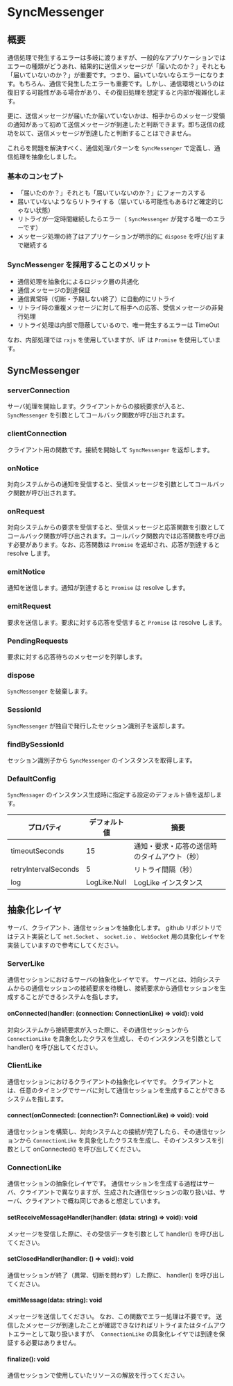 # SyncMessenger

## 概要

通信処理で発生するエラーは多岐に渡りますが、一般的なアプリケーションではエラーの種類がどうあれ、結果的に送信メッセージが「届いたのか？」それとも「届いていないのか？」が重要です。つまり、届いていないならエラーになります。もちろん、通信で発生したエラーも重要です。しかし、通信環境というのは復旧する可能性がある場合があり、その復旧処理を想定すると内部が複雑化します。

更に、送信メッセージが届いたか届いていないかは、相手からのメッセージ受領の通知があって初めて送信メッセージが到達したと判断できます。即ち送信の成功を以て、送信メッセージが到達したと判断することはできません。

これらを問題を解決すべく、通信処理パターンを `SyncMessenger` で定義し、通信処理を抽象化しました。

### 基本のコンセプト

- 「届いたのか？」それとも「届いていないのか？」にフォーカスする
- 届いていないようならリトライする（届いている可能性もあるけど確定的じゃない状態）
- リトライが一定時間継続したらエラー（ `SyncMessenger` が発する唯一のエラーです）
- メッセージ処理の終了はアプリケーションが明示的に `dispose` を呼び出すまで継続する

### SyncMessenger を採用することのメリット

- 通信処理を抽象化によるロジック層の共通化
- 通信メッセージの到達保証
- 通信異常時（切断・予期しない終了）に自動的にリトライ
- リトライ時の重複メッセージに対して相手への応答、受信メッセージの非発行処理
- リトライ処理は内部で隠蔽しているので、唯一発生するエラーは TimeOut

なお、内部処理では `rxjs` を使用していますが、I/F は `Promise` を使用しています。

## SyncMessenger

### serverConnection

サーバ処理を開始します。クライアントからの接続要求が入ると、 `SyncMessenger` を引数としてコールバック関数が呼び出されます。

### clientConnection

クライアント用の関数です。接続を開始して `SyncMessenger` を返却します。

### onNotice

対向システムからの通知を受信すると、受信メッセージを引数としてコールバック関数が呼び出されます。

### onRequest

対向システムからの要求を受信すると、受信メッセージと応答関数を引数としてコールバック関数が呼び出されます。コールバック関数内では応答関数を呼び出す必要があります。なお、応答関数は `Promise` を返却され、応答が到達すると resolve します。

### emitNotice

通知を送信します。通知が到達すると `Promise` は resolve します。

### emitRequest

要求を送信します。要求に対する応答を受信すると `Promise` は resolve します。

### PendingRequests

要求に対する応答待ちのメッセージを列挙します。

### dispose

`SyncMessenger` を破棄します。

### SessionId

`SyncMessenger` が独自で発行したセッション識別子を返却します。

### findBySessionId

セッション識別子から `SyncMessenger` のインスタンスを取得します。

### DefaultConfig

`SyncMessager` のインスタンス生成時に指定する設定のデフォルト値を返却します。

| プロパティ           | デフォルト値 | 摘要                                         |
| -------------------- | ------------ | -------------------------------------------- |
| timeoutSeconds       | 15           | 通知・要求・応答の送信時のタイムアウト（秒） |
| retryIntervalSeconds | 5            | リトライ間隔（秒）                           |
| log                  | LogLike.Null | LogLike インスタンス                         |

## 抽象化レイヤ

サーバ、クライアント、通信セッションを抽象化します。
github リポジトリではテスト実装として `net.Socket` 、 `socket.io` 、 `WebSocket` 用の具象化レイヤを実装していますので参考にしてください。

### ServerLike

通信セッションにおけるサーバの抽象化レイヤです。
サーバとは、対向システムからの通信セッションの接続要求を待機し、接続要求から通信セッションを生成することができるシステムを指します。

#### onConnected(handler: (connection: ConnectionLike) => void): void

対向システムから接続要求が入った際に、その通信セッションから `ConnectionLike` を具象化したクラスを生成し、そのインスタンスを引数として handler() を呼び出してください。

### ClientLike

通信セッションにおけるクライアントの抽象化レイヤです。
クライアントとは、任意のタイミングでサーバに対して通信セッションを生成することができるシステムを指します。

#### connect(onConnected: (connection?: ConnectionLike) => void): void

通信セッションを構築し、対向システムとの接続が完了したら、その通信セッションから `ConnectionLike` を具象化したクラスを生成し、そのインスタンスを引数として onConnected() を呼び出してください。

### ConnectionLike

通信セッションの抽象化レイヤです。
通信セッションを生成する過程はサーバ、クライアントで異なりますが、生成された通信セッションの取り扱いは、サーバ、クライアントで概ね同じであると想定しています。

#### setReceiveMessageHandler(handler: (data: string) => void): void

メッセージを受信した際に、その受信データを引数として handler() を呼び出してください。

#### setClosedHandler(handler: () => void): void

通信セッションが終了（異常、切断を問わず）した際に、 handler() を呼び出してください。

#### emitMessage(data: string): void

メッセージを送信してください。
なお、この関数でエラー処理は不要です。
送信したメッセージが到達したことが確認できなければリトライまたはタイムアウトエラーとして取り扱いますが、　`ConnectionLike` の具象化レイヤでは到達を保証する必要はありません。

#### finalize(): void

通信セッションで使用していたリソースの解放を行ってください。
